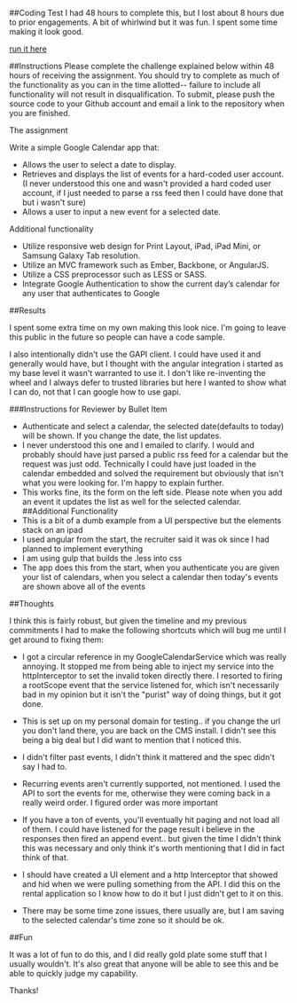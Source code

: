 ##Coding Test
I had 48 hours to complete this, but I lost about 8 hours due to prior engagements.  A bit of whirlwind but it was fun. I spent some time making it look good.

[run it here](http://honopu.com/mobiquity)

##Instructions
Please complete the challenge explained below within 48 hours of receiving the assignment. You should try to complete as much of the functionality as you can in the time allotted-- failure to include all functionality will not result in disqualification. To submit, please push the source code to your Github account and email a link to the repository when you are finished.

The assignment

Write a simple Google Calendar app that:

*	Allows the user to select a date to display.
*	Retrieves and displays the list of events for a hard-coded user account. (I never understood this one and wasn't provided a hard coded user account, if I just needed to parse a rss feed then I could have done that but i wasn't sure)
*	Allows a user to input a new event for a selected date.

Additional functionality

*	Utilize responsive web design for Print Layout, iPad, iPad Mini, or Samsung Galaxy Tab resolution.
*	Utilize an MVC framework such as Ember, Backbone, or AngularJS.
*	Utilize a CSS preprocessor such as LESS or SASS.
*	Integrate Google Authentication to show the current day’s calendar for any user that authenticates to Google



##Results

I spent some extra time on my own making this look nice. I'm going to leave this public in the future so people can have a code sample.

I also intentionally didn't use the GAPI client. I could have used it and generally would have, but I thought with the angular integration i started as my base level it wasn't warranted to use it. I don't like re-inventing the wheel and I always defer to trusted libraries but here I wanted to show what I can do, not that I can google how to use gapi.

###Instructions for Reviewer by Bullet Item

* Authenticate and select a calendar, the selected date(defaults to today) will be shown. If you change the date, the list updates.
* I never understood this one and I emailed to clarify. I would and probably should have just parsed a public rss feed for a calendar but the request was just odd. Technically I could have just loaded in the calendar embedded and solved the requirement but obviously that isn't what you were looking for.  I'm happy to explain further.
* This works fine, its the form on the left side. Please note when you add an event it updates the list as well for the selected calendar.
##Additional Functionality
* This is a bit of a dumb example from a UI perspective but the elements stack on an ipad
* I used angular from the start, the recruiter said it was ok since I had planned to implement everything
* I am using gulp that builds the .less into css
*  The app does this from the start, when you authenticate you are given your list of calendars, when you select a calendar then today's events are shown above all of the events


##Thoughts

I think this is fairly robust, but given the timeline and my previous commitments I had to make the following shortcuts which will bug me until I get around to fixing them:

* I got a circular reference in my GoogleCalendarService which was really annoying. It stopped me from being able to inject my service into the httpInterceptor to set the invalid token directly there. I resorted to firing a rootScope event that the service listened for, which isn't necessarily bad in my opinion but it isn't the "purist" way of doing things, but it got done.

* This is set up on my personal domain for testing.. if you change the url you don't land there, you are back on the CMS install.  I didn't see this being a big deal but I did want to mention that I noticed this.

* I didn't filter past events, I didn't think it mattered and the spec didn't say I had to.

* Recurring events aren't currently supported, not mentioned. I used the API to sort the events for me, otherwise they were coming back in a really weird order. I figured order was more important

* If you have a ton of events, you'll eventually hit paging and not load all of them. I could have listened for the page result i believe in the responses then fired an append event.. but given the time I didn't think this was necessary and only think it's worth mentioning that I did in fact think of that.

* I should have created a UI element and a http Interceptor that showed and hid when we were pulling something from the API. I did this on the rental application so I know how to do it but I just didn't get to it on this.

* There may be some time zone issues, there usually are, but I am saving to the selected calendar's time zone so it should be ok.

##Fun

It was a lot of fun to do this, and I did really gold plate some stuff that I usually wouldn't. It's also great that anyone will be able to see this and be able to quickly judge my capability.

Thanks!
